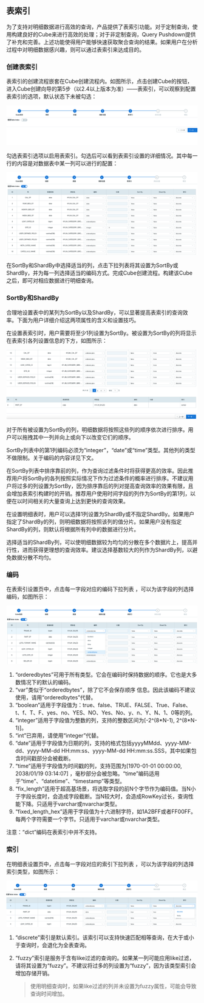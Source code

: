 ## 表索引

为了支持对明细数据进行高效的查询，产品提供了表索引功能。对于定制查询，使用构建良好的Cube来进行高效的处理；对于非定制查询，Query Pushdown提供了补充和完善。上述功能使得用户能够快速获取聚合查询的结果。如果用户在分析过程中对明细数据感兴趣，则可以通过表索引来达成目的。

### 创建表索引

表索引的创建流程嵌套在Cube创建流程内。如图所示，点击创建Cube的按钮，进入Cube创建向导的第5步（以2.4以上版本为准）——表索引，可以观察到配置表索引的选项，默认状态下未被勾选：

![](images/table_index/table_index_disable.png)

勾选表索引选项以启用表索引。勾选后可以看到表索引设置的详细情况。其中每一行的内容是对数据表中某一列可以进行的配置：

![](images/table_index/table_index_enable.png)

在SortBy和ShardBy中选择适当的列，点击下拉列表将其设置为SortBy或ShardBy，并为每一列选择适当的编码方式。完成Cube创建流程。构建该Cube之后，即可对相应数据进行明细查询。

### SortBy和ShardBy

合理地设置表中的某列为SortBy以及ShardBy，可以显著提高表索引的查询效率。下面为用户详细介绍这两项属性的含义和设置技巧。

在设置表索引时，用户需要将至少1列设置为SortBy。被设置为SortBy的列将显示在表索引各列设置信息的下方，如图所示：

![](images/table_index/table_index_sortby.png)

对于所有被设置为SortBy的列，明细数据将按照这些列的顺序依次进行排序。用户可以拖拽其中一列并向上或向下以改变它们的顺序。

SortBy列表中的第1列编码必须为“integer”，“date”或“time”类型。其他列的类型不做限制。关于编码的内容详见下文。

在SortBy列表中排序靠前的列，作为查询过滤条件时将获得更高的效率。因此推荐用户将SortBy的各列按照实际情况下作为过滤条件的概率进行排序。不建议用户将过多的列设置为SortBy，因为排序靠后的列对提高查询效率的效果有限，且会增加表索引构建时的开销。推荐用户使用时间字段的列作为SortBy的第1列，以便在以时间相关的大量查询上达到更快的查询效果。

在设置明细表时，用户可以选择1列设置为ShardBy或不指定ShardBy。如果用户指定了ShardBy的列，则明细数据将按照该列的值分片。如果用户没有指定ShardBy的列，则默认将根据所有列中的数据进行分片。

选择适当的ShardBy列，可以使明细数据较为均匀的分散在多个数据片上，提高并行性，进而获得更理想的查询效率。建议选择基数较大的列作为ShardBy列，以避免数据分散不均匀。

### 编码

在表索引设置页中，点击每一字段对应的编码下拉列表 ，可以为该字段的列选择编码，如图所示：

![](images/table_index/table_index_encode.png)

1. “orderedbytes”可用于所有类型。它会在编码时保持数据的顺序。它也是大多数情况下的默认的编码。
2. “var”类似于“orderedbytes”，除了它不会保存顺序 信息。因此该编码不建议使用，请用“orderedbytes”代替。 
3. “boolean”适用于字段值为：true、false、TRUE、FALSE、True、False、t、f、T、F、yes、no、YES、NO、Yes、No、y、n、Y、N、1、0等的列。
4. “integer”适用于字段值为整数的列，支持的整数区间为[-2^(8\*N-1), 2^(8*N-1)]。 
5. “int”已弃用，请使用“integer”代替。 
6. “date”适用于字段值为日期的列，支持的格式包括yyyyMMdd、yyyy-MM-dd、yyyy-MM-dd HH:mm:ss、yyyy-MM-dd HH:mm:ss.SSS，其中如果包含时间戳部分会被截断。
7. “time”适用于字段值为时间戳的列，支持范围为[1970-01-01 00:00:00, 2038/01/19 03:14:07] ，毫秒部分会被忽略。“time”编码适用于“time”、“datetime”、“timestamp”等类型。
8. “fix_length”适用于超高基场景，将选取字段的前N个字节作为编码值。当N小于字段长度时，会造成字段截断。当N较大时，会造成RowKey过长，查询性能下降。只适用于varchar或nvarchar类型。
9. “fixed_length_hex”适用于字段值为十六进制字符，如1A2BFF或者FF00FF。每两个字符需要一个字节。只适用于varchar或nvarchar类型。

注意：“dict”编码在表索引中并不支持。

### 索引

在明细表设置页中，点击每一字段对应的索引下拉列表 ，可以为该字段的列选择索引类型，如图所示：

![](images/table_index/table_index_index.png)

1. “discrete”索引是默认索引。该索引可以支持快速匹配相等查询，在大于或小于查询时，会退化为全表查询。

2. “fuzzy”索引是服务于含有like过滤的查询的。如果某一列可能应用like过滤，请将其设置为“fuzzy”。不建议将过多的列设置为“fuzzy”，因为该类型索引会增加存储开销。

   > 使用明细查询时，如果like过滤的列并未设置为fuzzy属性，可能会导致查询时间增加。
